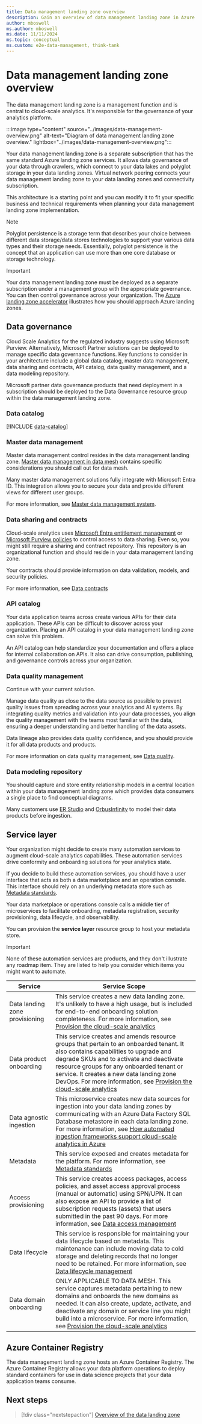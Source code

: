 ```yaml
---
title: Data management landing zone overview
description: Gain an overview of data management landing zone in Azure
author: mboswell
ms.author: mboswell
ms.date: 11/11/2024
ms.topic: conceptual
ms.custom: e2e-data-management, think-tank
---
```


# Data management landing zone overview

The data management landing zone is a management function and is central to cloud-scale analytics. It's responsible for the governance of your analytics platform.

:::image type="content" source="../images/data-management-overview.png" alt-text="Diagram of data management landing zone overview." lightbox="../images/data-management-overview.png":::

Your data management landing zone is a separate subscription that has the same standard Azure landing zone services. It allows data governance of your data through crawlers, which connect to your data lakes and polyglot storage in your data landing zones. Virtual network peering connects your data management landing zone to your data landing zones and connectivity subscription.

This architecture is a starting point and you can modify it to fit your specific business and technical requirements when planning your data management landing zone implementation.

> [!NOTE]
> Polyglot persistence is a storage term that describes your choice between different data storage/data stores technologies to support your various data types and their storage needs. Essentially, polyglot persistence is the concept that an application can use more than one core database or storage technology.

> [!IMPORTANT]
> Your data management landing zone must be deployed as a separate subscription under a management group with the appropriate governance. You can then control governance across your organization. The [Azure landing zone accelerator](../../../ready/landing-zone/index.md) illustrates how you should approach Azure landing zones.

## Data governance

Cloud Scale Analytics for the regulated industry suggests using Microsoft Purview. Alternatively, Microsoft Partner solutions can be deployed to manage specific data governance functions. Key functions to consider in your architecture include a global data catalog, master data management, data sharing and contracts, API catalog, data quality management, and a data modeling repository.

Microsoft partner data governance products that need deployment in a subscription should be deployed to the Data Governance resource group within the data management landing zone.

### Data catalog

[!INCLUDE [data-catalog](../../cloud-scale-analytics/includes/data-catalog.md)]

### Master data management

Master data management control resides in the data management landing zone. [Master data management in data mesh](../../cloud-scale-analytics/architectures/data-mesh-master-data-management.md) contains specific considerations you should call out for data mesh.

Many master data management solutions fully integrate with Microsoft Entra ID. This integration allows you to secure your data and provide different views for different user groups.

For more information, see [Master data management system](../govern-master-data.md).

### Data sharing and contracts

Cloud-scale analytics uses
[Microsoft Entra entitlement management](/azure/active-directory/governance/entitlement-management-overview) or [Microsoft Purview policies](../secure-data-privacy.md) to control access to data sharing. Even so, you might still require a sharing and contract repository. This repository is an organizational function and should reside in your data management landing zone.

Your contracts should provide information on data validation, models, and security policies.

For more information, see [Data contracts](../../cloud-scale-analytics/architectures/data-contracts.md)

### API catalog

Your data application teams across create various APIs for their data application. These APIs can be difficult to discover across your organization. Placing an API catalog in your data management landing zone can solve this problem.

An API catalog can help standardize your documentation and offers a place for internal collaboration on APIs. It also can drive consumption, publishing, and governance controls across your organization.

### Data quality management

Continue with your current solution. 

Manage data quality as close to the data source as possible to prevent quality issues from spreading across your analytics and AI systems. By integrating quality metrics and validation into your data processes, you align the quality management with the teams most familiar with the data, ensuring a deeper understanding and better handling of the data assets.

Data lineage also provides data quality confidence, and you should provide it for all data products and products.

For more information on data quality management, see [Data quality](../../cloud-scale-analytics/govern-data-quality.md).

### Data modeling repository

You should capture and store entity relationship models in a central location within your data management landing zone which provides data consumers a single place to find conceptual diagrams.

Many customers use [ER Studio](https://erstudio.com/) and [OrbusInfinity](https://www.orbussoftware.com/orbusinfinity) to model their data products before ingestion.

## Service layer

Your organization might decide to create many automation services to augment cloud-scale analytics capabilities. These automation services drive conformity and onboarding solutions for your analytics state.

If you decide to build these automation services, you should have a user interface that acts as both a data marketplace and an operation console. This interface should rely on an underlying metadata store such as [Metadata standards](../../cloud-scale-analytics/govern-metadata-standards.md).

Your data marketplace or operations console calls a middle tier of microservices to facilitate onboarding, metadata registration, security provisioning, data lifecycle, and observability.

You can provision the **service layer** resource group to host your metadata store.

> [!IMPORTANT]
> None of these automation services are products, and they don't illustrate any roadmap item. They are listed to help you consider which items you might want to automate.

| Service                        | Service Scope                    |
|--------------------------------|-----------------------------------|
| Data landing zone provisioning | This service creates a new data landing zone. It's unlikely to have a high usage, but is included for end-to-end onboarding solution completeness. For more information, see [Provision the cloud-scale analytics](../../cloud-scale-analytics/manage-provision-platform.md)                                        |
| Data product onboarding        | This service creates and amends resource groups that pertain to an onboarded tenant. It also contains capabilities to upgrade and degrade SKUs and to activate and deactivate resource groups for any onboarded tenant or service. It creates a new data landing zone DevOps. For more information, see [Provision the cloud-scale analytics](../../cloud-scale-analytics/manage-provision-platform.md) |
| Data agnostic ingestion        | This microservice creates new data sources for ingestion into your data landing zones by communicating with an Azure Data Factory SQL Database metastore in each data landing zone. For more information, see [How automated ingestion frameworks support cloud-scale analytics in Azure](../best-practices/automated-ingestion-pattern.md) |
| Metadata                       | This service exposed and creates metadata for the platform. For more information, see [Metadata standards](../../cloud-scale-analytics/govern-metadata-standards.md) |
| Access provisioning            | This service creates access packages, access policies, and asset access approval process (manual or automatic) using SPN/UPN. It can also expose an API to provide a list of subscription requests (assets) that users submitted in the past 90 days. For more information, see [Data access management](../security-provisioning.md)         |
| Data lifecycle                 | This service is responsible for maintaining your data lifecycle based on metadata. This maintenance can include moving data to cold storage and deleting records that no longer need to be retained. For more information, see [Data lifecycle management](../../cloud-scale-analytics/govern-lifecycle.md)                                                                                              |
| Data domain onboarding         | ONLY APPLICABLE TO DATA MESH. This service captures metadata pertaining to new domains and onboards the new domains as needed. It can also create, update, activate, and deactivate any domain or service line you might build into a microservice. For more information, see [Provision the cloud-scale analytics](../../cloud-scale-analytics/manage-provision-platform.md) |


## Azure Container Registry

The data management landing zone hosts an Azure Container Registry. The Azure Container Registry allows your data platform operations to deploy standard containers for use in data science projects that your data application teams consume.

## Next steps
> [!div class="nextstepaction"]
> [Overview of the data landing zone](./data-landing-zone.md)
